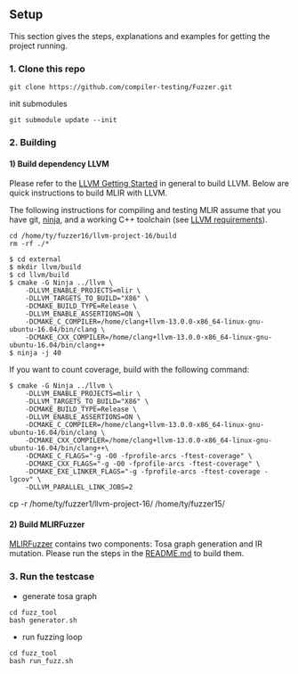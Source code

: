 ## Setup
This section gives the steps, explanations and examples for getting the project running.

### 1. Clone this repo
```
git clone https://github.com/compiler-testing/Fuzzer.git
```

init submodules
``` 
git submodule update --init
```

### 2. Building
#### 1) Build dependency LLVM
Please refer to the [LLVM Getting Started](https://llvm.org/docs/GettingStarted.html) in general to build LLVM. Below are quick instructions to build MLIR with LLVM.

The following instructions for compiling and testing MLIR assume that you have git, [ninja](https://ninja-build.org/), and a working C++ toolchain (see [LLVM requirements](https://llvm.org/docs/GettingStarted.html#requirements)).

```
cd /home/ty/fuzzer16/llvm-project-16/build
rm -rf ./*

$ cd external
$ mkdir llvm/build
$ cd llvm/build
$ cmake -G Ninja ../llvm \
    -DLLVM_ENABLE_PROJECTS=mlir \
    -DLLVM_TARGETS_TO_BUILD="X86" \
    -DCMAKE_BUILD_TYPE=Release \
    -DLLVM_ENABLE_ASSERTIONS=ON \
    -DCMAKE_C_COMPILER=/home/clang+llvm-13.0.0-x86_64-linux-gnu-ubuntu-16.04/bin/clang \
    -DCMAKE_CXX_COMPILER=/home/clang+llvm-13.0.0-x86_64-linux-gnu-ubuntu-16.04/bin/clang++
$ ninja -j 40
```
If you want to count coverage, build with the following command:

```
$ cmake -G Ninja ../llvm \
    -DLLVM_ENABLE_PROJECTS=mlir \
    -DLLVM_TARGETS_TO_BUILD="X86" \
    -DCMAKE_BUILD_TYPE=Release \
    -DLLVM_ENABLE_ASSERTIONS=ON \
    -DCMAKE_C_COMPILER=/home/clang+llvm-13.0.0-x86_64-linux-gnu-ubuntu-16.04/bin/clang \
    -DCMAKE_CXX_COMPILER=/home/clang+llvm-13.0.0-x86_64-linux-gnu-ubuntu-16.04/bin/clang++\
    -DCMAKE_C_FLAGS="-g -O0 -fprofile-arcs -ftest-coverage" \
    -DCMAKE_CXX_FLAGS="-g -O0 -fprofile-arcs -ftest-coverage" \
    -DCMAKE_EXE_LINKER_FLAGS="-g -fprofile-arcs -ftest-coverage -lgcov" \
    -DLLVM_PARALLEL_LINK_JOBS=2
```

cp -r /home/ty/fuzzer1/llvm-project-16/ /home/ty/fuzzer15/

#### 2) Build MLIRFuzzer
[MLIRFuzzer](https://github.com/compiler-testing/Fuzzer/tree/master/MLIRFuzzer) contains two components: Tosa graph generation and IR mutation. Please run the steps in the [README.md](https://github.com/compiler-testing/Fuzzer/blob/master/MLIRFuzzer/README.md) to build them.

### 3. Run the testcase

- generate tosa graph
```
cd fuzz_tool
bash generator.sh
```
- run fuzzing loop

```
cd fuzz_tool
bash run_fuzz.sh
```

